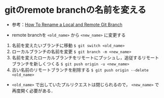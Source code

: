 # gitのremote branchの名前を変える

- 参考：[How To Rename a Local and Remote Git Branch](https://linuxize.com/post/how-to-rename-local-and-remote-git-branch/)

- remote branchを `<old_name>` から `<new_name>` に変更する

1. 名前を変えたいブランチに移動
   `$ git switch <old_name>`
2. ローカルブランチの名前を変更
   `$ git branch -m <new_name>`
3. 名前を変えたローカルブランチをリモートにプッシュし，追従するリモートブランチを新しくつくる
   `$ git push origin -u <new_name>`
4. 古い名前のリモートブランチを削除する
   `$ git push origin --delete <old_name>`

- `<old_name>` で出していたプルリクエストは閉じられるので， `<new_name>` で再度開く必要がある．

